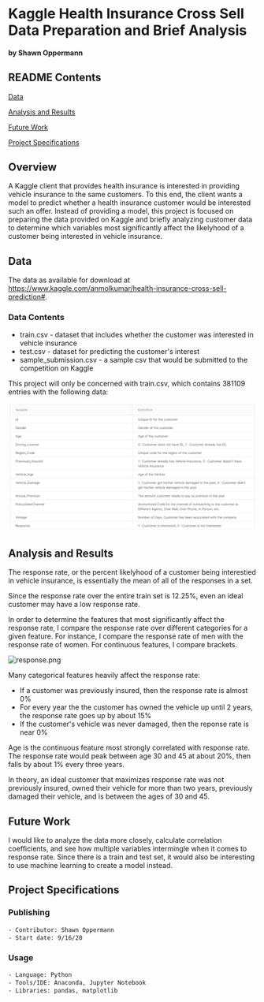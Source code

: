 # Kaggle Health Insurance Cross Sell Data Preparation and Brief Analysis
#### by Shawn Oppermann

## README Contents

[Data](https://github.com/sopper1/Kaggle-Health-Insurance-Cross-Sell-Prediction#data)

[Analysis and Results](https://github.com/a-woodbury/A-House-with-a-View#analysis-and-results)

[Future Work](https://github.com/a-woodbury/A-House-with-a-View#future-work)

[Project Specifications](https://github.com/a-woodbury/A-House-with-a-View#project-specifications)

## Overview

A Kaggle client that provides health insurance is interested in providing vehicle insurance to the same customers. To this end, the client wants a model to predict whether a health insurance customer would be interested such an offer. Instead of providing a model, this project is focused on preparing the data provided on Kaggle and briefly analyzing customer data to determine which variables most significantly affect the likelyhood of a customer being interested in vehicle insurance.

## Data

The data as available for download at https://www.kaggle.com/anmolkumar/health-insurance-cross-sell-prediction#.

### Data Contents
   * train.csv - dataset that includes whether the customer was interested in vehicle insurance
   * test.csv - dataset for predicting the customer's interest
   * sample_submission.csv - a sample csv that would be submitted to the competition on Kaggle
   
This project will only be concerned with train.csv, which contains 381109 entries with the following data:

![train.png](https://github.com/sopper1/Kaggle-Health-Insurance-Cross-Sell-Prediction/blob/master/images/train_desc.png)

## Analysis and Results

The response rate, or the percent likelyhood of a customer being interestied in vehicle insurance, is essentially the mean of all of the responses in a set.

Since the response rate over the entire train set is 12.25%, even an ideal customer may have a low response rate.

In order to determine the features that most significantly affect the response rate, I compare the response rate over different categories for a given feature. For instance, I compare the response rate of men with the response rate of women. For continuous features, I compare brackets.

![response.png](https://github.com/sopper1/Kaggle-Health-Insurance-Cross-Sell-Prediction/tree/master/images/response_analysis.png)

Many categorical features heavily affect the response rate:
   * If a customer was previously insured, then the response rate is almost 0%
   * For every year the the customer has owned the vehicle up until 2 years, the response rate goes up by about 15%
   * If the customer's vehicle was never damaged, then the reponse rate is near 0%
   
Age is the continuous feature most strongly correlated with response rate. The response rate would peak between age 30 and 45 at about 20%, then falls by about 1% every three years.

In theory, an ideal customer that maximizes response rate was not previously insured, owned their vehicle for more than two years, previously damaged their vehicle, and is between the ages of 30 and 45.

## Future Work

I would like to analyze the data more closely, calculate correlation coefficients, and see how multiple variables intermingle when it comes to response rate. Since there is a train and test set, it would also be interesting to use machine learning to create a model instead.

## Project Specifications

### Publishing
    - Contributor: Shawn Oppermann
    - Start date: 9/16/20

### Usage
    - Language: Python
    - Tools/IDE: Anaconda, Jupyter Notebook
    - Libraries: pandas, matplotlib

